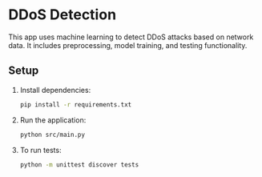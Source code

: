 # DDoS Detection

This app uses machine learning to detect DDoS attacks based on network data. It includes preprocessing, model training, and testing functionality.

## Setup

1. Install dependencies:
    ```bash
    pip install -r requirements.txt
    ```

2. Run the application:
    ```bash
    python src/main.py
    ```

3. To run tests:
    ```bash
    python -m unittest discover tests
    ```
